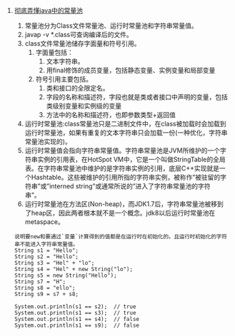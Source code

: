 1. [彻底弄懂java中的常量池](https://cloud.tencent.com/developer/article/1450501)         
    1. 常量池分为Class文件常量池、运行时常量池和字符串常量值。     
    1. javap -v *.class可查询编译后的文件。         
    1. class文件常量池储存字面量和符号引用。     
        1. 字面量包括：      
            1. 文本字符串。       
            1. 用final修饰的成员变量，包括静态变量、实例变量和局部变量      
        1. 符号引用主要包括。      
            1. 类和接口的全限定名。    
            1. 字段的名称和描述符，字段也就是类或者接口中声明的变量，包括类级别变量和实例级的变量     
            1. 方法中的名称和描述符，也即参数类型+返回值     
    1.  运行时常量池:class常量池只是二进制文件中，在class被加载时会加载到运行时常量池，如果有重复的文本字符串只会加载一份(一种优化，字符串常量池实现的)。      
    1.  运行时常量值会指向字符串常量值。字符串常量池是JVM所维护的一个字符串实例的引用表，在HotSpot VM中，它是一个叫做StringTable的全局表。在字符串常量池中维护的是字符串实例的引用，底层C++实现就是一个Hashtable。这些被维护的引用所指的字符串实例，被称作”被驻留的字符串”或”interned string”或通常所说的”进入了字符串常量池的字符串”。  
    1.  运行时常量池在方法区(Non-heap)，而JDK1.7后，字符串常量池被移到了heap区，因此两者根本就不是一个概念。jdk8以后运行时常量池在metaspace。               
    
    ```
    说明要new和要通过`变量`计算得到的值都是在运行时在初始化的。且运行时初始化的字符串不能进入字符串常量值。          
    String s1 = "Hello";
    String s2 = "Hello";
    String s3 = "Hel" + "lo";
    String s4 = "Hel" + new String("lo");
    String s5 = new String("Hello");
    String s7 = "H";
    String s8 = "ello";
    String s9 = s7 + s8;

    System.out.println(s1 == s2);  // true
    System.out.println(s1 == s3);  // true
    System.out.println(s1 == s4);  // false
    System.out.println(s1 == s9);  // false

    ```
     
    

